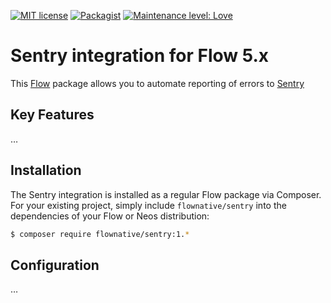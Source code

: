 [![MIT license](http://img.shields.io/badge/license-MIT-brightgreen.svg)](http://opensource.org/licenses/MIT)
[![Packagist](https://img.shields.io/packagist/v/flownative/sentry.svg)](https://packagist.org/packages/flownative/sentry)
[![Maintenance level: Love](https://img.shields.io/badge/maintenance-%E2%99%A1%E2%99%A1%E2%99%A1-ff69b4.svg)](https://www.flownative.com/en/products/open-source.html)

# Sentry integration for Flow 5.x

This [Flow](https://flow.neos.io) package allows you to automate reporting of errors to [Sentry](https://www.sentry.io) 

## Key Features

…

## Installation

The Sentry integration is installed as a regular Flow package via Composer. For your existing project, simply include 
`flownative/sentry` into the dependencies of your Flow or Neos distribution:

```bash
$ composer require flownative/sentry:1.*
```

## Configuration

…
